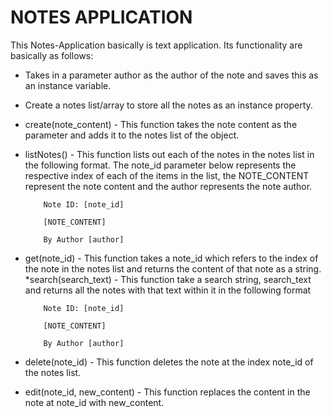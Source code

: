 # NOTES APPLICATION

This  Notes-Application basically is text application. Its functionality are basically as follows:

* Takes in a parameter author as the author of the note and saves this as an instance variable.
* Create a notes list/array to store all the notes as an instance property.
* create(note_content) - This function takes the note content as the parameter and adds it to the notes list of the object.
* listNotes() - This function lists out each of the notes in the notes list in the following format. The note_id parameter below represents the respective index of each of the items in the list, the NOTE_CONTENT represent the note content and the author represents the note author.
	
	~~~
        Note ID: [note_id]
	    
	    [NOTE_CONTENT]

	    By Author [author]
	~~~
	
* get(note_id) - This function takes a note_id which refers to the index of the note in the notes list and returns the content of that note as a string.
*search(search_text) - This function take a search string, search_text and returns all the notes with that text within it in the following format

	~~~
	    Note ID: [note_id]
	
	    [NOTE_CONTENT]

    	By Author [author]
	~~~
 
* delete(note_id) - This function deletes the note at the index note_id of the notes list.
* edit(note_id, new_content) - This function replaces the content in the note at note_id with new_content.




